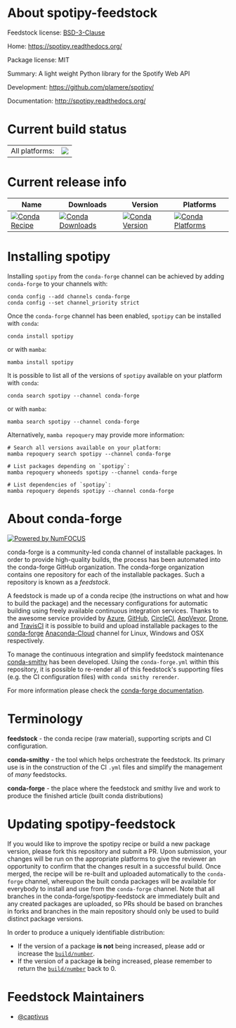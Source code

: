 About spotipy-feedstock
=======================

Feedstock license: [BSD-3-Clause](https://github.com/conda-forge/spotipy-feedstock/blob/main/LICENSE.txt)

Home: https://spotipy.readthedocs.org/

Package license: MIT

Summary: A light weight Python library for the Spotify Web API

Development: https://github.com/plamere/spotipy/

Documentation: http://spotipy.readthedocs.org/

Current build status
====================


<table><tr><td>All platforms:</td>
    <td>
      <a href="https://dev.azure.com/conda-forge/feedstock-builds/_build/latest?definitionId=12076&branchName=main">
        <img src="https://dev.azure.com/conda-forge/feedstock-builds/_apis/build/status/spotipy-feedstock?branchName=main">
      </a>
    </td>
  </tr>
</table>

Current release info
====================

| Name | Downloads | Version | Platforms |
| --- | --- | --- | --- |
| [![Conda Recipe](https://img.shields.io/badge/recipe-spotipy-green.svg)](https://anaconda.org/conda-forge/spotipy) | [![Conda Downloads](https://img.shields.io/conda/dn/conda-forge/spotipy.svg)](https://anaconda.org/conda-forge/spotipy) | [![Conda Version](https://img.shields.io/conda/vn/conda-forge/spotipy.svg)](https://anaconda.org/conda-forge/spotipy) | [![Conda Platforms](https://img.shields.io/conda/pn/conda-forge/spotipy.svg)](https://anaconda.org/conda-forge/spotipy) |

Installing spotipy
==================

Installing `spotipy` from the `conda-forge` channel can be achieved by adding `conda-forge` to your channels with:

```
conda config --add channels conda-forge
conda config --set channel_priority strict
```

Once the `conda-forge` channel has been enabled, `spotipy` can be installed with `conda`:

```
conda install spotipy
```

or with `mamba`:

```
mamba install spotipy
```

It is possible to list all of the versions of `spotipy` available on your platform with `conda`:

```
conda search spotipy --channel conda-forge
```

or with `mamba`:

```
mamba search spotipy --channel conda-forge
```

Alternatively, `mamba repoquery` may provide more information:

```
# Search all versions available on your platform:
mamba repoquery search spotipy --channel conda-forge

# List packages depending on `spotipy`:
mamba repoquery whoneeds spotipy --channel conda-forge

# List dependencies of `spotipy`:
mamba repoquery depends spotipy --channel conda-forge
```


About conda-forge
=================

[![Powered by
NumFOCUS](https://img.shields.io/badge/powered%20by-NumFOCUS-orange.svg?style=flat&colorA=E1523D&colorB=007D8A)](https://numfocus.org)

conda-forge is a community-led conda channel of installable packages.
In order to provide high-quality builds, the process has been automated into the
conda-forge GitHub organization. The conda-forge organization contains one repository
for each of the installable packages. Such a repository is known as a *feedstock*.

A feedstock is made up of a conda recipe (the instructions on what and how to build
the package) and the necessary configurations for automatic building using freely
available continuous integration services. Thanks to the awesome service provided by
[Azure](https://azure.microsoft.com/en-us/services/devops/), [GitHub](https://github.com/),
[CircleCI](https://circleci.com/), [AppVeyor](https://www.appveyor.com/),
[Drone](https://cloud.drone.io/welcome), and [TravisCI](https://travis-ci.com/)
it is possible to build and upload installable packages to the
[conda-forge](https://anaconda.org/conda-forge) [Anaconda-Cloud](https://anaconda.org/)
channel for Linux, Windows and OSX respectively.

To manage the continuous integration and simplify feedstock maintenance
[conda-smithy](https://github.com/conda-forge/conda-smithy) has been developed.
Using the ``conda-forge.yml`` within this repository, it is possible to re-render all of
this feedstock's supporting files (e.g. the CI configuration files) with ``conda smithy rerender``.

For more information please check the [conda-forge documentation](https://conda-forge.org/docs/).

Terminology
===========

**feedstock** - the conda recipe (raw material), supporting scripts and CI configuration.

**conda-smithy** - the tool which helps orchestrate the feedstock.
                   Its primary use is in the construction of the CI ``.yml`` files
                   and simplify the management of *many* feedstocks.

**conda-forge** - the place where the feedstock and smithy live and work to
                  produce the finished article (built conda distributions)


Updating spotipy-feedstock
==========================

If you would like to improve the spotipy recipe or build a new
package version, please fork this repository and submit a PR. Upon submission,
your changes will be run on the appropriate platforms to give the reviewer an
opportunity to confirm that the changes result in a successful build. Once
merged, the recipe will be re-built and uploaded automatically to the
`conda-forge` channel, whereupon the built conda packages will be available for
everybody to install and use from the `conda-forge` channel.
Note that all branches in the conda-forge/spotipy-feedstock are
immediately built and any created packages are uploaded, so PRs should be based
on branches in forks and branches in the main repository should only be used to
build distinct package versions.

In order to produce a uniquely identifiable distribution:
 * If the version of a package **is not** being increased, please add or increase
   the [``build/number``](https://docs.conda.io/projects/conda-build/en/latest/resources/define-metadata.html#build-number-and-string).
 * If the version of a package **is** being increased, please remember to return
   the [``build/number``](https://docs.conda.io/projects/conda-build/en/latest/resources/define-metadata.html#build-number-and-string)
   back to 0.

Feedstock Maintainers
=====================

* [@captivus](https://github.com/captivus/)

